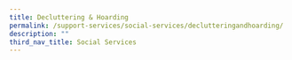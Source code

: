 ```yaml
---
title: Decluttering & Hoarding
permalink: /support-services/social-services/declutteringandhoarding/
description: ""
third_nav_title: Social Services
---
```

